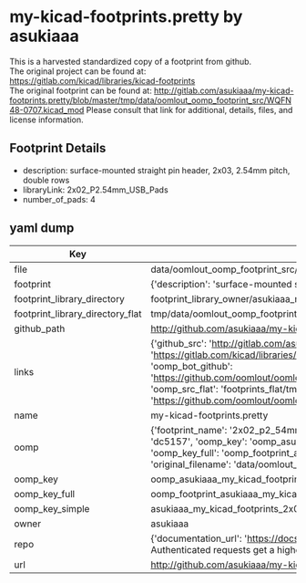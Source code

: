 # my-kicad-footprints.pretty by asukiaaa  
This is a harvested standardized copy of a footprint from github.  
The original project can be found at:  
https://gitlab.com/kicad/libraries/kicad-footprints  
The original footprint can be found at:
http://gitlab.com/asukiaaa/my-kicad-footprints.pretty/blob/master/tmp/data/oomlout_oomp_footprint_src/WQFN48-0707.kicad_mod
Please consult that link for additional, details, files, and license information.  
## Footprint Details
* description: surface-mounted straight pin header, 2x03, 2.54mm pitch, double rows  
* libraryLink: 2x02_P2.54mm_USB_Pads  
* number_of_pads: 4  
## yaml dump  
| Key | Value |  
| --- | --- |  
| file | data/oomlout_oomp_footprint_src/my-kicad-footprints.pretty/2x02_P2.54mm_USB_Pads.kicad_mod |  
| footprint | {'description': 'surface-mounted straight pin header, 2x03, 2.54mm pitch, double rows', 'libraryLink': '2x02_P2.54mm_USB_Pads', 'number_of_pads': 4} |  
| footprint_library_directory | footprint_library_owner/asukiaaa_my-kicad-footprints.pretty |  
| footprint_library_directory_flat | tmp/data/oomlout_oomp_footprint_src/footprints_flat/asukiaaa_my_kicad_footprints_2x02_p2_54mm_usb_pads/working |  
| github_path | http://github.com/asukiaaa/my-kicad-footprints.pretty/blob/master/tmp/data/oomlout_oomp_footprint_src/2x02_P2.54mm_USB_Pads.kicad_mod |  
| links | {'github_src': 'http://gitlab.com/asukiaaa/my-kicad-footprints.pretty/blob/master/tmp/data/oomlout_oomp_footprint_src/WQFN48-0707.kicad_mod', 'github_src_repo': 'https://gitlab.com/kicad/libraries/kicad-footprints', 'oomp_bot': 'tmp/data/oomlout_oomp_footprint_src/footprints/asukiaaa_my_kicad_footprints_2x02_p2_54mm_usb_pads/working', 'oomp_bot_github': 'https://github.com/oomlout/oomlout_oomp_footprint_bot/tree/main/tmp/data/oomlout_oomp_footprint_src/footprints/asukiaaa_my_kicad_footprints_2x02_p2_54mm_usb_pads/working', 'oomp_src_flat': 'footprints_flat/tmp/data/oomlout_oomp_footprint_src/footprints_flat/asukiaaa_my_kicad_footprints_2x02_p2_54mm_usb_pads/working', 'oomp_src_flat_github': 'https://github.com/oomlout/oomlout_oomp_footprint_src/tree/main/tmp/data/oomlout_oomp_footprint_src/footprints_flat/asukiaaa_my_kicad_footprints_2x02_p2_54mm_usb_pads/working'} |  
| name | my-kicad-footprints.pretty |  
| oomp | {'footprint_name': '2x02_p2_54mm_usb_pads', 'library_name': 'my_kicad_footprints', 'md5': 'dc5157329d366192de3f34d1af48f52d', 'md5_10': 'dc5157329d', 'md5_5': 'dc515', 'md5_6': 'dc5157', 'oomp_key': 'oomp_asukiaaa_my_kicad_footprints_2x02_p2_54mm_usb_pads', 'oomp_key_extra': 'oomp_footprint_asukiaaa_my_kicad_footprints_2x02_p2_54mm_usb_pads', 'oomp_key_full': 'oomp_footprint_asukiaaa_my_kicad_footprints_2x02_p2_54mm_usb_pads_dc5157', 'oomp_key_simple': 'asukiaaa_my_kicad_footprints_2x02_p2_54mm_usb_pads', 'original_filename': 'data/oomlout_oomp_footprint_src/my-kicad-footprints.pretty/2x02_P2.54mm_USB_Pads.kicad_mod', 'owner_name': 'asukiaaa'} |  
| oomp_key | oomp_asukiaaa_my_kicad_footprints_2x02_p2_54mm_usb_pads |  
| oomp_key_full | oomp_footprint_asukiaaa_my_kicad_footprints_2x02_p2_54mm_usb_pads |  
| oomp_key_simple | asukiaaa_my_kicad_footprints_2x02_p2_54mm_usb_pads |  
| owner | asukiaaa |  
| repo | {'documentation_url': 'https://docs.github.com/rest/overview/resources-in-the-rest-api#rate-limiting', 'message': "API rate limit exceeded for 84.66.142.224. (But here's the good news: Authenticated requests get a higher rate limit. Check out the documentation for more details.)"} |  
| url | http://github.com/asukiaaa/my-kicad-footprints.pretty |  

